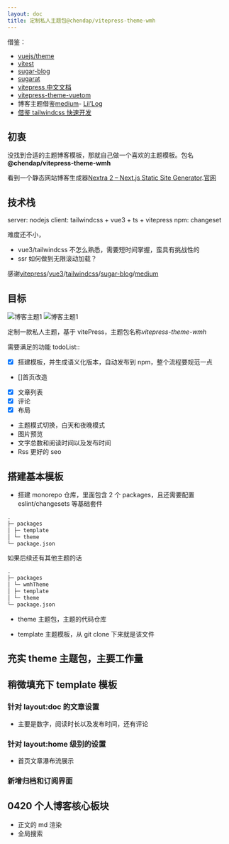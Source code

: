 ```yaml
---
layout: doc
title: 定制私人主题包@chendap/vitepress-theme-wmh
---
```


借鉴：

- [vuejs/theme](https://github.com/vuejs/theme)
- [vitest](https://github.com/vitest-dev/vitest)
- [sugar-blog](https://github.com/ATQQ/sugar-blog)
- [sugarat](https://theme.sugarat.top/)
- [vitepress 中文文档](https://deploy-preview-1593--vitepress-docs.netlify.app/zh/guide/using-vue)
- [vitepress-theme-vuetom](https://toscode.gitee.com/niaogege/vitepress-theme-vuetom)
- 博客主题借鉴[medium](https://medium.com/)- [Lil’Log](https://lilianweng.github.io/)
- [借鉴 tailwindcss 快速开发](https://tailblocks.cc/)

## 初衷

没找到合适的主题博客模板，那就自己做一个喜欢的主题模板。包名 **@chendap/vitepress-theme-wmh**

看到一个静态网站博客生成器[Nextra 2 – Next.js Static Site Generator](https://the-guild.dev/blog/nextra-2).[官网](https://nextra.site/)

## 技术栈

server: nodejs
client: tailwindcss + vue3 + ts + vitepress
npm: changeset

难度还不小，

- vue3/tailwindcss 不怎么熟悉，需要短时间掌握，蛮具有挑战性的
- ssr 如何做到无限滚动加载？

感谢[vitepress](https://vitepress.vuejs.org/)/[vue3](https://cn.vuejs.org/api/reactivity-core.html#watch)/[tailwindcss](https://www.tailwindcss.cn/)/[sugar-blog](https://github.com/ATQQ/sugar-blog)/[medium](https://medium.com/)

## 目标

![博客主题1](https://www.bythewayer.com/img/theme1.webp)
![博客主题1](https://www.bythewayer.com/img/theme2.webp)

定制一款私人主题，基于 vitePress，主题包名称*vitepress-theme-wmh*

需要满足的功能 todoList::

- [x] 搭建模板，并生成语义化版本，自动发布到 npm，整个流程要规范一点
- []首页改造
- [x] 文章列表
- [x] 评论
- [x] 布局
- 主题模式切换，白天和夜晚模式
- 图片预览
- 文字总数和阅读时间以及发布时间
- Rss 更好的 seo

## 搭建基本模板

- 搭建 monorepo 仓库，里面包含 2 个 packages，且还需要配置 eslint/changesets 等基础套件

```md
.
├─ packages
│ ├─ template
│ └─ theme
└─ package.json
```

如果后续还有其他主题的话

```md
.
├─ packages
│ └─ wmhTheme
│ ├─ template
│ └─ theme
└─ package.json
```

- theme 主题包，主题的代码仓库

- template 主题模板，从 git clone 下来就是该文件

## 充实 theme 主题包，主要工作量

## 稍微填充下 template 模板

### 针对 layout:doc 的文章设置

- 主要是数字，阅读时长以及发布时间，还有评论

### 针对 layout:home 级别的设置

- 首页文章瀑布流展示

### 新增归档和订阅界面

## 0420 个人博客核心板块

- 正文的 md 渲染
- 全局搜索
